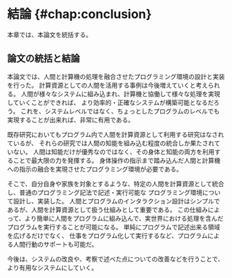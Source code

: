 # 結論 {#chap:conclusion}

本章では、本論文を統括する。

## 論文の統括と結論

本論文では、人間と計算機の処理を融合させたプログラミング環境の設計と実装を行った。
計算資源としての人間を活用する事例は今後増えていくと考えられる。
人間が様々なシステムに組み込まれ、計算機と協働して様々な処理を実現していくことができれば、
より効率的・正確なシステムが構築可能となるだろう。
これを、システムレベルではなく、ちょっとしたプログラムのレベルでも実現することが出来れば、非常に有用である。

既存研究においてもプログラム内で人間を計算資源として利用する研究はなされているが、
それらの研究では人間の知能を組み込む程度の統合しか果たされていない。
人間は知能だけが優秀なのではなく、その身体と知能の両方を利用することで最大限の力を発揮する。
身体操作の指示まで踏み込んだ人間と計算機への指示の融合を実現させたプログラミング環境が必要である。

そこで、自分自身や家族を対象とするような、特定の人間を計算資源として統合し、普通のプログラミング記法で記述・実行可能な
プログラミング環境について設計し、実装した。
人間とプログラムのインタラクション設計はシンプルであるが、人間を計算資源として扱う仕組みとして重要である。
この仕組みによって、より簡単に人間をプログラムに組み込んで、実世界における処理を含んだプログラムを実行することが可能になる。
単純にプログラムで記述出来る領域を広げるだけでなく、
仕事をプログラム化して実行するなど、プログラムによる人間行動のサポートも可能だ。

今後は、システムの改良や、考察で述べた点についての改善などを行うことで、
より有用なシステムにしていく。
